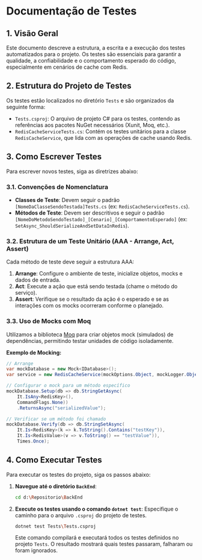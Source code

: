 # Documentação de Testes

## 1. Visão Geral

Este documento descreve a estrutura, a escrita e a execução dos testes automatizados para o projeto. Os testes são essenciais para garantir a qualidade, a confiabilidade e o comportamento esperado do código, especialmente em cenários de cache com Redis.

## 2. Estrutura do Projeto de Testes

Os testes estão localizados no diretório `Tests` e são organizados da seguinte forma:

- `Tests.csproj`: O arquivo de projeto C# para os testes, contendo as referências aos pacotes NuGet necessários (Xunit, Moq, etc.).
- `RedisCacheServiceTests.cs`: Contém os testes unitários para a classe `RedisCacheService`, que lida com as operações de cache usando Redis.

## 3. Como Escrever Testes

Para escrever novos testes, siga as diretrizes abaixo:

### 3.1. Convenções de Nomenclatura

- **Classes de Teste**: Devem seguir o padrão `[NomeDaClasseSendoTestada]Tests.cs` (ex: `RedisCacheServiceTests.cs`).
- **Métodos de Teste**: Devem ser descritivos e seguir o padrão `[NomeDoMetodoSendoTestado]_[Cenario]_[ComportamentoEsperado]` (ex: `SetAsync_ShouldSerializeAndSetDataInRedis`).

### 3.2. Estrutura de um Teste Unitário (AAA - Arrange, Act, Assert)

Cada método de teste deve seguir a estrutura AAA:

1.  **Arrange**: Configure o ambiente de teste, inicialize objetos, mocks e dados de entrada.
2.  **Act**: Execute a ação que está sendo testada (chame o método do serviço).
3.  **Assert**: Verifique se o resultado da ação é o esperado e se as interações com os mocks ocorreram conforme o planejado.

### 3.3. Uso de Mocks com Moq

Utilizamos a biblioteca [Moq](https://github.com/moq/moq4) para criar objetos mock (simulados) de dependências, permitindo testar unidades de código isoladamente. 

**Exemplo de Mocking:**

```csharp
// Arrange
var mockDatabase = new Mock<IDatabase>();
var service = new RedisCacheService(mockOptions.Object, mockLogger.Object, mockConnectionMultiplexer.Object, mockDatabase.Object);

// Configurar o mock para um método específico
mockDatabase.Setup(db => db.StringGetAsync(
    It.IsAny<RedisKey>(),
    CommandFlags.None))
    .ReturnsAsync("serializedValue");

// Verificar se um método foi chamado
mockDatabase.Verify(db => db.StringSetAsync(
    It.Is<RedisKey>(k => k.ToString().Contains("testKey")),
    It.Is<RedisValue>(v => v.ToString() == "testValue")),
    Times.Once);
```

## 4. Como Executar Testes

Para executar os testes do projeto, siga os passos abaixo:

1.  **Navegue até o diretório `BackEnd`**:
    ```bash
    cd d:\Repositorio\BackEnd
    ```

2.  **Execute os testes usando o comando `dotnet test`**: 
    Especifique o caminho para o arquivo `.csproj` do projeto de testes.
    ```bash
    dotnet test Tests\Tests.csproj
    ```

    Este comando compilará e executará todos os testes definidos no projeto `Tests`. O resultado mostrará quais testes passaram, falharam ou foram ignorados.